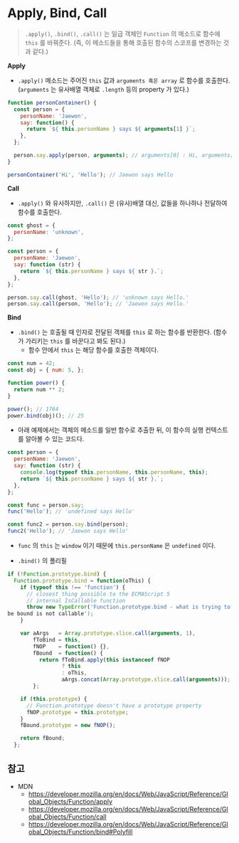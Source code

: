 # Apply, Bind, Call
> `.apply()`, `.bind()`, `.call()` 는 일급 객체인 `Function` 의 메소드로 함수에 `this` 를 바꿔준다. (즉, 이 메소드들을 통해 호출된 함수의 스코프를 변경하는 것과 같다.)

__Apply__
- `.apply()` 메소드는 주어진 `this` 값과 `arguments 혹은 array` 로 함수를 호출한다. (`arguments` 는 유사배열 객체로 `.length` 등의 property 가 있다.)

```js
function personContainer() {
  const person = {
    personName: 'Jaewon',
    say: function() {
      return `${ this.personName } says ${ arguments[1] }`;
    },
  };

  person.say.apply(person, arguments); // arguments[0] : Hi, arguments[1] : Hello
}

personContainer('Hi', 'Hello'); // Jaewon says Hello
```

__Call__
- `.apply()` 와 유사하지만, `.call()` 은 (유사)배열 대신, 값들을 하나하나 전달하여 함수를 호출한다.

```js
const ghost = {
  personName: 'unknown',
};

const person = {
  personName: 'Jaewon',
  say: function (str) {
    return `${ this.personName } says ${ str }.`;
  },
};

person.say.call(ghost, 'Hello'); // 'unknown says Hello.'
person.say.call(person, 'Hello'); // 'Jaewon says Hello.'
```

__Bind__
- `.bind()` 는 호출될 때 인자로 전달된 객체를 `this` 로 하는 함수를 반환한다. (함수가 가리키는 `this` 를 바꾼다고 봐도 된다.)
  - 함수 안에서 `this` 는 해당 함수를 호출한 객체이다.

```js
const num = 42;
const obj = { num: 5, };

function power() {
  return num ** 2;
}

power(); // 1764
power.bind(obj)(); // 25
```

- 아래 예제에서는 객체의 메소드를 일반 함수로 추출한 뒤, 이 함수의 실행 컨텍스트를 알아볼 수 있는 코드다.

```js
const person = {
  personName: 'Jaewon',
  say: function (str) {
    console.log(typeof this.personName, this.personName, this);
    return `${ this.personName } says ${ str }.`;
  },
};

const func = person.say;
func('Hello'); // 'undefined says Hello'

const func2 = person.say.bind(person);
func2('Hello'); // 'Jaewon says Hello'
```

  - `func` 의 `this` 는 `window` 이기 때문에 `this.personName` 은 `undefined` 이다.

- `.bind()` 의 폴리필

```js
if (!Function.prototype.bind) {
  Function.prototype.bind = function(oThis) {
    if (typeof this !== 'function') {
      // closest thing possible to the ECMAScript 5
      // internal IsCallable function
      throw new TypeError('Function.prototype.bind - what is trying to
be bound is not callable');
    }

    var aArgs   = Array.prototype.slice.call(arguments, 1),
        fToBind = this,
        fNOP    = function() {},
        fBound  = function() {
          return fToBind.apply(this instanceof fNOP
                 ? this
                 : oThis,
                 aArgs.concat(Array.prototype.slice.call(arguments)));
        };

    if (this.prototype) {
      // Function.prototype doesn't have a prototype property
      fNOP.prototype = this.prototype;
    }
    fBound.prototype = new fNOP();

    return fBound;
  };
```

## 참고
- MDN
  - https://developer.mozilla.org/en/docs/Web/JavaScript/Reference/Global_Objects/Function/apply
  - https://developer.mozilla.org/en/docs/Web/JavaScript/Reference/Global_Objects/Function/call
  - https://developer.mozilla.org/en/docs/Web/JavaScript/Reference/Global_Objects/Function/bind#Polyfill

